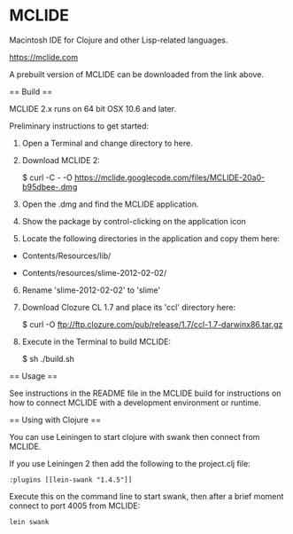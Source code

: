 MCLIDE
======

Macintosh IDE for Clojure and other Lisp-related languages.

  https://mclide.com

A prebuilt version of MCLIDE can be downloaded from the link above.

== Build ==

MCLIDE 2.x runs on 64 bit OSX 10.6 and later.

Preliminary instructions to get started:

  1. Open a Terminal and change directory to here.

  2. Download MCLIDE 2:

     $ curl -C - -O https://mclide.googlecode.com/files/MCLIDE-20a0-b95dbee-.dmg

  3. Open the .dmg and find the MCLIDE application.

  4. Show the package by control-clicking on the application icon

  5. Locate the following directories in the application and copy them here:

  * Contents/Resources/lib/

  * Contents/resources/slime-2012-02-02/

  6. Rename 'slime-2012-02-02' to 'slime'

  7. Download Clozure CL 1.7 and place its 'ccl' directory here:

     $ curl -O ftp://ftp.clozure.com/pub/release/1.7/ccl-1.7-darwinx86.tar.gz

  8. Execute in the Terminal to build MCLIDE:

     $ sh ./build.sh


== Usage ==

  See instructions in the README file in the MCLIDE build for instructions on how to connect MCLIDE with a development environment or runtime.

== Using with Clojure ==

You can use Leiningen to start clojure with swank then connect from MCLIDE.

If you use Leiningen 2 then add the following to the project.clj file:

    :plugins [[lein-swank "1.4.5"]]

Execute this on the command line to start swank, then after a brief moment connect to port 4005 from MCLIDE:

    lein swank


